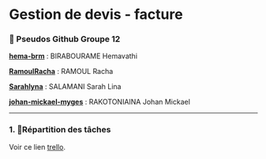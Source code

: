 # Gestion de devis - facture

### 👥 Pseudos Github Groupe 12

**[hema-brm](https://github.com/hema-brm)** : BIRABOURAME Hemavathi 

**[RamoulRacha](https://github.com/RachaRamoul)** : RAMOUL Racha

**[Sarahlyna](https://github.com/Sarahlyna)** : SALAMANI Sarah Lina

**[johan-mickael-myges](https://github.com/johan-mickael-myges)** : RAKOTONIAINA Johan Mickael

---

### 1. 📝Répartition des tâches
Voir ce lien [trello](https://trello.com/b/NahufbTb/challenge-s1-esgi).
